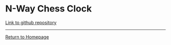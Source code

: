 # N-Way Chess Clock

[Link to github repository](https://github.com/dgole/nWayChessClock)

------
[Return to Homepage](https://dgole.github.io)
